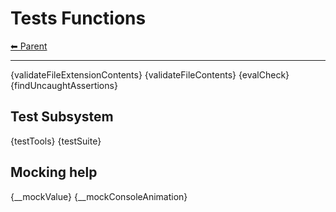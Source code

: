 # Tests Functions

<!-- TEMPLATE header 2 -->
[⬅ Parent ](../)
<hr />

{validateFileExtensionContents}
{validateFileContents}
{evalCheck}
{findUncaughtAssertions}

## Test Subsystem

{testTools}
{testSuite}

## Mocking help

{__mockValue}
{__mockConsoleAnimation}
